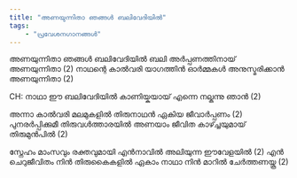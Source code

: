 ```yaml
---
title: "അണയുന്നിതാ ഞങ്ങൾ ബലിവേദിയിൽ"
tags:
    - "പ്രവേശനഗാനങ്ങൾ"
---
```


അണയുന്നിതാ ഞങ്ങൾ ബലിവേദിയിൽ
ബലി അർപ്പണത്തിനായ് അണയുന്നിതാ (2)
നാഥന്റെ കാൽവരി യാഗത്തിൻ ഓർമ്മകൾ
അനുസ്മരിക്കാൻ അണയുന്നിതാ (2)

CH:
നാഥാ ഈ ബലിവേദിയിൽ
കാണിയ്കയായ് എന്നെ നല്കുന്നു ഞാൻ (2)

അന്നാ കാൽവരി മലമുകളിൽ
തിരുനാഥൻ ഏകിയ ജീവാർപ്പണം (2)
പുനരർപ്പിക്കുമീ തിരുവൾത്താരയിൽ
അണയാം ജീവിത കാഴ്ച്ചയുമായ്‌ തിരുമുൻപിൽ (2)

സ്നേഹം മാംസവും രക്തവുമായി
എൻനാവിൽ അലിയുന്ന ഈവേളയിൽ (2)
എൻ ചെറുജീവിതം നിൻ തിരുകൈകളിൽ
ഏകാം നാഥാ നിൻ മാറിൽ ചേർത്തണയ്കൂ (2)
